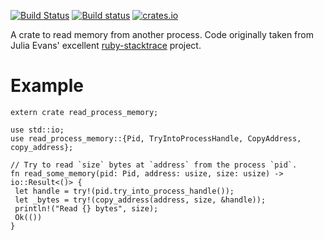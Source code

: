 [![Build Status](https://travis-ci.org/luser/read-process-memory.svg?branch=master)](https://travis-ci.org/luser/read-process-memory) [![Build status](https://ci.appveyor.com/api/projects/status/9x0yse13l060659f/branch/master?svg=true)](https://ci.appveyor.com/project/luser/read-process-memory/branch/master) [![crates.io](https://img.shields.io/crates/v/read-process-memory.svg)](https://crates.io/crates/read-process-memory)

A crate to read memory from another process. Code originally taken from Julia Evans' excellent [ruby-stacktrace](https://github.com/jvns/ruby-stacktrace/) project.

# Example

```rust,no_run
extern crate read_process_memory;

use std::io;
use read_process_memory::{Pid, TryIntoProcessHandle, CopyAddress, copy_address};

// Try to read `size` bytes at `address` from the process `pid`.
fn read_some_memory(pid: Pid, address: usize, size: usize) -> io::Result<()> {
 let handle = try!(pid.try_into_process_handle());
 let _bytes = try!(copy_address(address, size, &handle));
 println!("Read {} bytes", size);
 Ok(())
}
```
